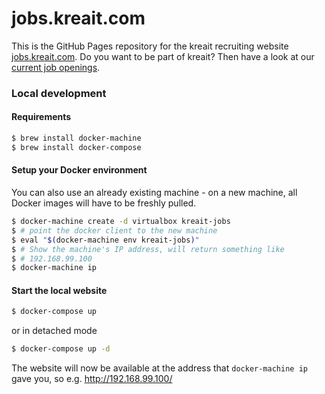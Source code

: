 # jobs.kreait.com

This is the GitHub Pages repository for the kreait recruiting website [jobs.kreait.com](http://jobs.kreait.com). Do you want to be part of kreait? Then have a look at our [current job openings](http://jobs.kreait.com/en/).

### Local development

#### Requirements

```bash
$ brew install docker-machine
$ brew install docker-compose
```

#### Setup your Docker environment

You can also use an already existing machine - on a new machine, all Docker images will have to be freshly pulled.

```bash
$ docker-machine create -d virtualbox kreait-jobs
$ # point the docker client to the new machine
$ eval "$(docker-machine env kreait-jobs)"
$ # Show the machine's IP address, will return something like
$ # 192.168.99.100
$ docker-machine ip
```

#### Start the local website

```bash
$ docker-compose up
```

or in detached mode

```bash
$ docker-compose up -d
```

The website will now be available at the address that `docker-machine ip` gave you, so e.g. http://192.168.99.100/
